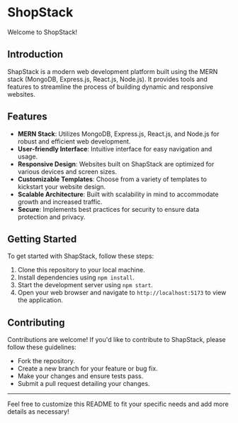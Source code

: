 # ShopStack

Welcome to ShopStack! 

## Introduction
ShapStack is a modern web development platform built using the MERN stack (MongoDB, Express.js, React.js, Node.js). It provides tools and features to streamline the process of building dynamic and responsive websites.

## Features
- **MERN Stack**: Utilizes MongoDB, Express.js, React.js, and Node.js for robust and efficient web development.
- **User-friendly Interface**: Intuitive interface for easy navigation and usage.
- **Responsive Design**: Websites built on ShapStack are optimized for various devices and screen sizes.
- **Customizable Templates**: Choose from a variety of templates to kickstart your website design.
- **Scalable Architecture**: Built with scalability in mind to accommodate growth and increased traffic.
- **Secure**: Implements best practices for security to ensure data protection and privacy.

## Getting Started
To get started with ShapStack, follow these steps:
1. Clone this repository to your local machine.
2. Install dependencies using `npm install`.
3. Start the development server using `npm start`.
4. Open your web browser and navigate to `http://localhost:5173` to view the application.

## Contributing
Contributions are welcome! If you'd like to contribute to ShapStack, please follow these guidelines:
- Fork the repository.
- Create a new branch for your feature or bug fix.
- Make your changes and ensure tests pass.
- Submit a pull request detailing your changes.
---

Feel free to customize this README to fit your specific needs and add more details as necessary!

